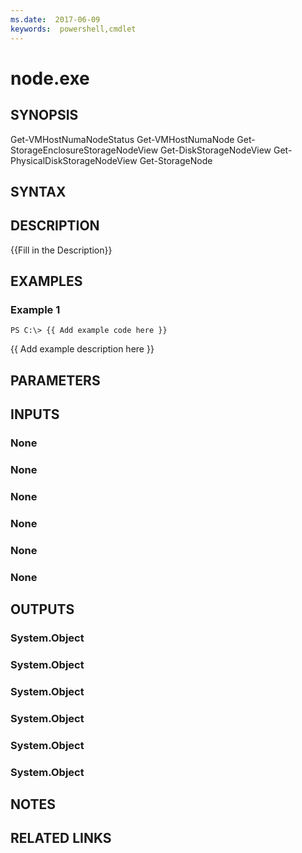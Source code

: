 ```yaml
---
ms.date:  2017-06-09
keywords:  powershell,cmdlet
---
```


# node.exe

## SYNOPSIS
Get-VMHostNumaNodeStatus Get-VMHostNumaNode Get-StorageEnclosureStorageNodeView Get-DiskStorageNodeView Get-PhysicalDiskStorageNodeView Get-StorageNode

## SYNTAX

## DESCRIPTION
{{Fill in the Description}}

## EXAMPLES

### Example 1
```
PS C:\> {{ Add example code here }}
```

{{ Add example description here }}

## PARAMETERS

## INPUTS

### None


### None


### None


### None


### None


### None


## OUTPUTS

### System.Object

### System.Object

### System.Object

### System.Object

### System.Object

### System.Object

## NOTES

## RELATED LINKS

